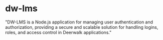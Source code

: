 # dw-lms
"DW-LMS is a Node.js application for managing user authentication and authorization, providing a secure and scalable solution for handling logins, roles, and access control in Deerwalk applications."
